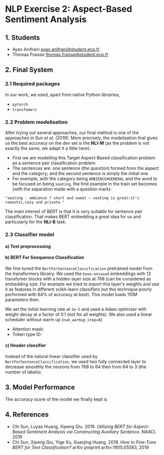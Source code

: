 # NLP Exercise 2: Aspect-Based Sentiment Analysis


## 1. Students

- Ayao Anifrani <ayao.anifrani@student.ecp.fr>
- Thomas Fraisse <thomas.fraisse@student.ecp.fr>

## 2. Final System

### 2.1 Required packages
	
In our work, we used, apart from native Python librairies,
- 	`pytorch`
-	`transfomers`

### 2.2 Problem modelisation
	
After trying out several approaches, our final method is one of the approaches in *Sun et al. (2019)*. More precisely, the modelisation that gives us the best accuracy on the dev set is the **NLI-M** (as the problem is not exactly the same, we adapt it a little here):
- First we are modelling this Target Aspect-Based classification problem as a sentence pair classification problem
- The sentences are: one sentence (*the question*) formed from the aspect and the category; and the second sentence is simply the initial one
- For exemple, with the category being `AMBIENCE#GENERAL` and the word to be focused on being `seating`, the first example in the train set becomes (with the separation made with a question mark): 
```
"seating - ambience ? short and sweet – seating is great:it's romantic,cozy and private."
```

The main interest of BERT is that it is very suitable for sentence pair classification. That makes BERT embedding a great idea for us and particularly for the **NLI-B** task.

### 2.3 Classifier model

#### a) Text preprocessing

#### b) BERT For Senquence Classification

We fine tuned the `BertForSentenceClassification` pretrained model from the transformers librairy. We used the `base-uncased` embeddings with 12 transfomer blocks with a hidden layer size at 768 (can be considered as embedding size. For example we tried to export this layer's weights and use it as features in different scikit-learn classifiers but this technique poorly performed with 64% of accuracy at best). This model loads 110M parameters then.

We set the initial learning rate at `2e-5` and used a Adam optimizer with weight decay at a factor of 0.1 (not for all weights). We also used a linear scheduler without warm up (`num_warmup_step=0`)

- Attention mask: 
- Token type ID: 

#### c) Header classifier
		
Instead of the natural linear classifier used by `BertForSentenceClassification`, we used two fully connected layer to decrease smoothly the neurons from 768 to 64 then from 64 to 3 (the number of labels).

## 3. Model Performance
	
The accuracy score of the model we finally kept is

## 4. References

-	Chi Sun, Luyao Huang, Xipeng Qiu. 2019. *Utilizing BERT for Aspect-Based Sentiment Analysis via Constructing Auxiliary Sentence*. NAACL 2019
-	Chi Sun, Xipeng Qiu, Yige Xu, Xuanjing Huang. 2019. *How to Fine-Tune BERT for Text Classification?* arXiv preprint arXiv:1905.05583, 2019
